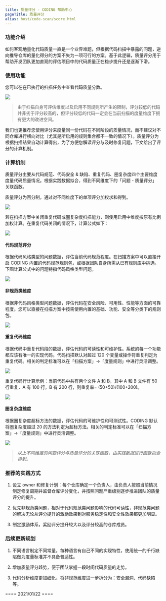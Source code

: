 ```yaml
---
title: 质量评分 - CODING 帮助中心
pageTitle: 质量评分
alias: host/code-scan/score.html
---
```


### 功能介绍

如何客观地量化代码质量一直是一个业界难题，但根据代码扫描中暴露的问题，逆向推导仓库的量化得分的方案不失为一项可行的方案。基于此逻辑，质量评分用于帮助开发团队更加直观的评估项目中的代码质量正在稳步提升还是逐渐下滑。

### 使用功能

您可以在在已执行的扫描任务中查看代码质量分数。

![](https://help-assets.codehub.cn/enterprise/20210507171348.png)

> 由于扫描自身可评估维度以及启用不同规则所产生的限制，评分较低的代码并非劣于评分较高的，但评分较低的代码一定会在当前扫描的度量维度下拥有更大的改进空间。

我们也更推荐您使用评分来度量同一份代码在不同阶段的质量情况，而不建议对不同仓库进行横向对比（尤其是所启用的规则集合都不一致的情况下）。质量评分为根据扫描结果自动计算得出，为了方便您解读评分与及时修复问题，下文给出了评分的计算机制。

### 计算机制

质量评分主要从代码规范、代码安全 & 缺陷、重复代码、圈复杂度四个主要维度度量代码质量情况。根据实践数据拟合，得到不同维度下的「问题 - 质量评分」关联函数。

质量评分为百分制，通过对不同维度下的单项评分加权求和得到。

![](https://help-assets.codehub.cn/enterprise/20210428170500.png)

若在扫描方案中关闭重复代码或圈复杂度扫描能力，则使用启用中维度按原有比例加权计算。在重复代码关闭的情况下，计算公式如下：

![](https://help-assets.codehub.cn/enterprise/20210429141424.png)

#### 代码规范评分

根据代码风格类型的问题数据，评估当前代码规范程度。在扫描方案中可以直接开启 CODING 内置的代码规范规则包，或根据团队自身所需从已有规则库中挑选。下图计算公式中的问题特指代码风格类型问题。

![](https://help-assets.codehub.cn/enterprise/20210428174540.png)

#### 非规范类维度

根据非代码风格类型问题数据，评估代码在安全风险、可用性、性能等方面的可靠程度。您可以直接在扫描方案中按需使用内置的基础、功能、安全等分类下的规则包。

![](https://help-assets.codehub.cn/enterprise/20210428181035.png)

#### 重复代码维度

根据代码中重复代码段的数据，评估代码的可读性和可维护性。系统的每一个功能都应该有唯一的实现代码。代码扫描默认对超过 120 个变量或操作符重复判定为重复代码。相关的判定标准可以在「扫描方案」->「度量规则」中进行灵活调整。

![](https://help-assets.codehub.cn/enterprise/20210429103654.png)

重复代码行计算示例：当前代码中共有两个文件 A 和 B，其中 A 和 B 文件有 50 行重复，A 有 100 行，B 有 200 行，则重复率= (50+50)/(100+200)。

![](https://help-assets.codehub.cn/enterprise/20210428182002.png)

#### 圈复杂度维度

根据圈复杂度超标方法的数据，评估代码的可维护性和可测试性。CODING 默认将圈复杂度超过 20 的方法判定为超标方法。相关的判定标准可以在「扫描方案」->「度量规则」中进行灵活调整。

![](https://help-assets.codehub.cn/enterprise/20210429110210.png)

> *以上不同维度的问题评分与质量评分的关联函数，由实践数据进行函数拟合得到。*


### 推荐的实践方式

1.  设立 owner 和修复计划：每个仓库确定一个负责人，由负责人按照当前情况制定修复周期并监督仓库评分变化，并按照问题严重级别逐步推进团队的质量评分的提升。

2.  优先非规范类问题，相对于代码规范类问题影响的代码可读性，非规范类问题的解决无论从评分提升的激励效果到对服务稳定性和安全性效果都更加明显。

3.  制定激励体系，奖励评分提升较大以及评分较高的仓库成员。

### 后续更新规划

1.  不同语言制定不同常量，每种语言有自己不同的实现特性，使用统一的千行缺陷做为度量标准并不具备普适性。

2.  增加质量评分趋势，便于团队掌握一段时间代码质量的走势。

3.  代码分析维度更加细化，将非规范维度进一步拆分为：安全漏洞、代码缺陷等。

==== 2021/01/22 ====
